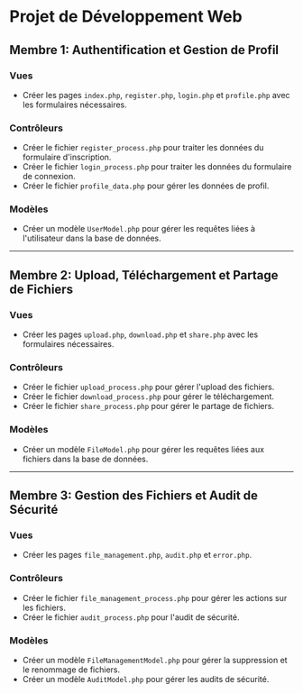 # Projet de Développement Web

## Membre 1: Authentification et Gestion de Profil

### Vues

- Créer les pages `index.php`, `register.php`, `login.php` et `profile.php` avec les formulaires nécessaires.

### Contrôleurs

- Créer le fichier `register_process.php` pour traiter les données du formulaire d'inscription.
- Créer le fichier `login_process.php` pour traiter les données du formulaire de connexion.
- Créer le fichier `profile_data.php` pour gérer les données de profil.

### Modèles

- Créer un modèle `UserModel.php` pour gérer les requêtes liées à l'utilisateur dans la base de données.

---

## Membre 2: Upload, Téléchargement et Partage de Fichiers

### Vues

- Créer les pages `upload.php`, `download.php` et `share.php` avec les formulaires nécessaires.

### Contrôleurs

- Créer le fichier `upload_process.php` pour gérer l'upload des fichiers.
- Créer le fichier `download_process.php` pour gérer le téléchargement.
- Créer le fichier `share_process.php` pour gérer le partage de fichiers.

### Modèles

- Créer un modèle `FileModel.php` pour gérer les requêtes liées aux fichiers dans la base de données.

---

## Membre 3: Gestion des Fichiers et Audit de Sécurité

### Vues

- Créer les pages `file_management.php`, `audit.php` et `error.php`.

### Contrôleurs

- Créer le fichier `file_management_process.php` pour gérer les actions sur les fichiers.
- Créer le fichier `audit_process.php` pour l'audit de sécurité.

### Modèles

- Créer un modèle `FileManagementModel.php` pour gérer la suppression et le renommage de fichiers.
- Créer un modèle `AuditModel.php` pour gérer les audits de sécurité.
